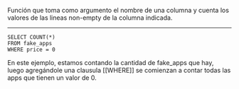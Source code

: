 Función que toma como argumento el nombre de una columna y cuenta los valores de las lineas non-empty de la columna indicada.

---
```
SELECT COUNT(*)
FROM fake_apps
WHERE price = 0
```

En este ejemplo, estamos contando la cantidad de fake_apps que hay, luego agregándole una clausula [[WHERE]] se comienzan a contar todas las apps que tienen un valor de 0.
